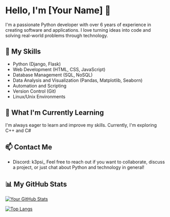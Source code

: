 # Hello, I'm [Your Name] 👋

I'm a passionate Python developer with over 6 years of experience in creating software and applications. I love turning ideas into code and solving real-world problems through technology.

## 🚀 My Skills

- Python (Django, Flask)
- Web Development (HTML, CSS, JavaScript)
- Database Management (SQL, NoSQL)
- Data Analysis and Visualization (Pandas, Matplotlib, Seaborn)
- Automation and Scripting
- Version Control (Git)
- Linux/Unix Environments

## 🌱 What I'm Currently Learning

I'm always eager to learn and improve my skills. Currently, I'm exploring C++ and C#

## 📫 Contact Me

- Discord: k3psi_
Feel free to reach out if you want to collaborate, discuss a project, or just chat about Python and technology in general!

## 📊 My GitHub Stats

[![Your GitHub Stats](https://github-readme-stats.vercel.app/api?username=FloppaRunners&show_icons=true&count_private=true&theme=radical)](https://github.com/FloppaRunners)

[![Top Langs](https://github-readme-stats.vercel.app/api/top-langs/?username=FloppaRunners&layout=compact&theme=radical)](https://github.com/FloppaRunners)
